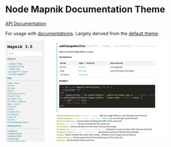 # Node Mapnik Documentation Theme

[API Documentation](http://mapnik.org/node-mapnik/documentation)

For usage with [documentationjs](https://github.com/documentationjs/documentation/). Largely derived from the [default theme](https://github.com/documentationjs/documentation-theme-default).

![screenshot](screenshot.png)